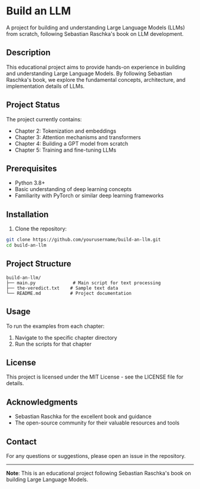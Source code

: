 # Build an LLM

A project for building and understanding Large Language Models (LLMs) from scratch, following Sebastian Raschka's book on LLM development.

## Description

This educational project aims to provide hands-on experience in building and understanding Large Language Models. By following Sebastian Raschka's book, we explore the fundamental concepts, architecture, and implementation details of LLMs.

## Project Status

The project currently contains:

- Chapter 2: Tokenization and embeddings
- Chapter 3: Attention mechanisms and transformers
- Chapter 4: Building a GPT model from scratch
- Chapter 5: Training and fine-tuning LLMs

## Prerequisites

- Python 3.8+
- Basic understanding of deep learning concepts
- Familiarity with PyTorch or similar deep learning frameworks

## Installation

1. Clone the repository:
```bash
git clone https://github.com/yourusername/build-an-llm.git
cd build-an-llm
```

## Project Structure

```
build-an-llm/
├── main.py              # Main script for text processing
├── the-veredict.txt    # Sample text data
└── README.md           # Project documentation
```

## Usage

To run the examples from each chapter:

1. Navigate to the specific chapter directory
2. Run the scripts for that chapter


## License

This project is licensed under the MIT License - see the LICENSE file for details.

## Acknowledgments

- Sebastian Raschka for the excellent book and guidance
- The open-source community for their valuable resources and tools

## Contact

For any questions or suggestions, please open an issue in the repository.

---
**Note**: This is an educational project following Sebastian Raschka's book on building Large Language Models. 